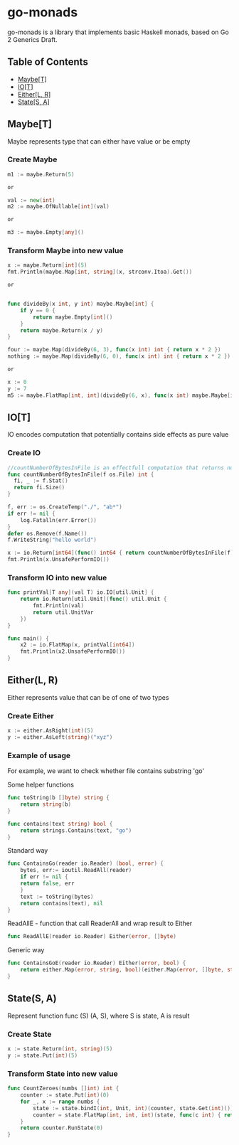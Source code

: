 # go-monads
go-monads is a library that implements basic Haskell monads, based on Go 2 Generics Draft.

## Table of Contents

* [Maybe[T]](#maybet)
* [IO[T]](#iot)
* [Either[L, R]](#eitherl-r)
* [State[S, A]](#states-a)


## Maybe[T]
Maybe represents type that can either have value or be empty
### Create Maybe
```go
m1 := maybe.Return(5)

or

val := new(int)
m2 := maybe.OfNullable[int](val)

or

m3 := maybe.Empty[any]()
```

### Transform Maybe into new value
```go
x := maybe.Return[int](5)
fmt.Println(maybe.Map[int, string](x, strconv.Itoa).Get())

or


func divideBy(x int, y int) maybe.Maybe[int] {
    if y == 0 {
        return maybe.Empty[int]()
    }
    return maybe.Return(x / y)
}

four := maybe.Map(divideBy(6, 3), func(x int) int { return x * 2 })    //four equals Just{obj: 4}
nothing := maybe.Map(divideBy(6, 0), func(x int) int { return x * 2 }) //nothing equals Nothing{}

or

x := 0
y := 7
m5 := maybe.FlatMap[int, int](divideBy(6, x), func(x int) maybe.Maybe[int] { return divideBy(x, y) }) //x, y are some unknown integers, might be zeros
```

## IO[T]
IO encodes computation that potentially contains side effects as pure value
### Create IO
```go
//countNumberOfBytesInFile is an effectfull computation that returns number of bytes in file
func countNumberOfBytesInFile(f os.File) int {
  fi, _ := f.Stat()
  return fi.Size()
}

f, err := os.CreateTemp("./", "ab*")
if err != nil {
    log.Fatalln(err.Error())
}
defer os.Remove(f.Name())
f.WriteString("hello world")

x := io.Return[int64](func() int64 { return countNumberOfBytesInFile(f) })
fmt.Println(x.UnsafePerformIO())
```

### Transform IO into new value
```go
func printVal[T any](val T) io.IO[util.Unit] {
    return io.Return[util.Unit](func() util.Unit {
        fmt.Println(val)
        return util.UnitVar
    })
}

func main() {
    x2 := io.FlatMap(x, printVal[int64])
    fmt.Println(x2.UnsafePerformIO())
}
```

## Either(L, R)
Either represents value that can be of one of two types

### Create Either
```go
x := either.AsRight(int)(5)
y := either.AsLeft(string)("xyz")
```

### Example of usage
For example, we want to check whether file contains substring 'go'

Some helper functions
```go
func toString(b []byte) string {
    return string(b)
}

func contains(text string) bool {
    return strings.Contains(text, "go")
}
```

Standard way
```go
func ContainsGo(reader io.Reader) (bool, error) {
    bytes, err:= ioutil.ReadAll(reader)
    if err != nil {
    return false, err
    }
    text := toString(bytes)
    return contains(text), nil
}
```
ReadAllE - function that call ReaderAll and wrap result to Either
```go
func ReadAllE(reader io.Reader) Either(error, []byte) 
```
Generic way
```go
func ContainsGoE(reader io.Reader) Either(error, bool) {
    return either.Map(error, string, bool)(either.Map(error, []byte, string)(ReadAllE(reader), toString), contains)	
}
```

## State(S, A)
Represent function func (S) (A, S), where S is state, A is result

### Create State
```go
x := state.Return(int, string)(5)
y := state.Put(int)(5)
```

### Transform State into new value
```go
func CountZeroes(numbs []int) int {
    counter := state.Put(int)(0)
    for _, x := range numbs {
        state := state.bindI(int, Unit, int)(counter, state.Get(int)())
        counter = state.FlatMap(int, int, int)(state, func(c int) { return state.Put(int)(c + 1) })
    }
    return counter.RunState(0)
}
```
